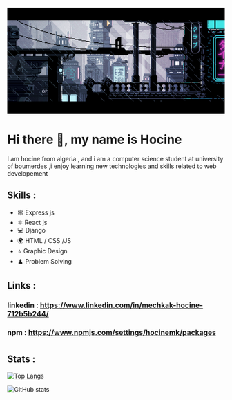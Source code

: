 ![I am GitHub Readme Generator's creator](https://raw.githubusercontent.com/hocineMK03/hocineMK03/main/banner.gif)
# Hi there 👋, my name is Hocine

I am hocine from algeria , and i am a computer science student at university of boumerdes ,i enjoy learning new technologies and skills related to web developement

## Skills : 
* 🕸️ Express js
* ⚛️ React js
* 💻 Django
* 🌍 HTML / CSS /JS
* ⭐ Graphic Design
* ♟️ Problem Solving

## Links :
### linkedin : https://www.linkedin.com/in/mechkak-hocine-712b5b244/
### npm : https://www.npmjs.com/settings/hocinemk/packages
#
## Stats :
[![Top Langs](https://github-readme-stats.vercel.app/api/top-langs/?username=hocineMK03)](https://github.com/anuraghazra/github-readme-stats)

![GitHub stats](https://github-readme-stats.vercel.app/api?username=hocineMK03&show_icons=true)  



